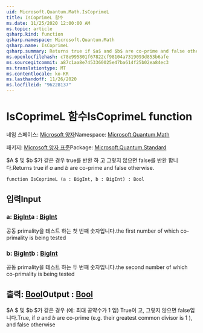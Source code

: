 ```yaml
---
uid: Microsoft.Quantum.Math.IsCoprimeL
title: IsCoprimeL 함수
ms.date: 11/25/2020 12:00:00 AM
ms.topic: article
qsharp.kind: function
qsharp.namespace: Microsoft.Quantum.Math
qsharp.name: IsCoprimeL
qsharp.summary: Returns true if $a$ and $b$ are co-prime and false otherwise.
ms.openlocfilehash: c78e995801f67822cf98104a7319093d853b6afe
ms.sourcegitcommit: a87c1aa8e7453360025e47ba614f25b02ea84ec3
ms.translationtype: MT
ms.contentlocale: ko-KR
ms.lasthandoff: 11/26/2020
ms.locfileid: "96228137"
---
```

# <a name="iscoprimel-function"></a><span data-ttu-id="c864b-102">IsCoprimeL 함수</span><span class="sxs-lookup"><span data-stu-id="c864b-102">IsCoprimeL function</span></span>

<span data-ttu-id="c864b-103">네임 스페이스: [Microsoft 양자](xref:Microsoft.Quantum.Math)</span><span class="sxs-lookup"><span data-stu-id="c864b-103">Namespace: [Microsoft.Quantum.Math](xref:Microsoft.Quantum.Math)</span></span>

<span data-ttu-id="c864b-104">패키지: [Microsoft 양자 표준](https://nuget.org/packages/Microsoft.Quantum.Standard)</span><span class="sxs-lookup"><span data-stu-id="c864b-104">Package: [Microsoft.Quantum.Standard](https://nuget.org/packages/Microsoft.Quantum.Standard)</span></span>


<span data-ttu-id="c864b-105">$A $ 및 $b $가 같은 경우 true를 반환 하 고 그렇지 않으면 false를 반환 합니다.</span><span class="sxs-lookup"><span data-stu-id="c864b-105">Returns true if $a$ and $b$ are co-prime and false otherwise.</span></span>

```qsharp
function IsCoprimeL (a : BigInt, b : BigInt) : Bool
```


## <a name="input"></a><span data-ttu-id="c864b-106">입력</span><span class="sxs-lookup"><span data-stu-id="c864b-106">Input</span></span>

### <a name="a--bigint"></a><span data-ttu-id="c864b-107">a: [BigInt](xref:microsoft.quantum.lang-ref.bigint)</span><span class="sxs-lookup"><span data-stu-id="c864b-107">a : [BigInt](xref:microsoft.quantum.lang-ref.bigint)</span></span>

<span data-ttu-id="c864b-108">공동 primality을 테스트 하는 첫 번째 숫자입니다.</span><span class="sxs-lookup"><span data-stu-id="c864b-108">the first number of which co-primality is being tested</span></span>


### <a name="b--bigint"></a><span data-ttu-id="c864b-109">b: [BigInt](xref:microsoft.quantum.lang-ref.bigint)</span><span class="sxs-lookup"><span data-stu-id="c864b-109">b : [BigInt](xref:microsoft.quantum.lang-ref.bigint)</span></span>

<span data-ttu-id="c864b-110">공동 primality을 테스트 하는 두 번째 숫자입니다.</span><span class="sxs-lookup"><span data-stu-id="c864b-110">the second number of which co-primality is being tested</span></span>



## <a name="output--bool"></a><span data-ttu-id="c864b-111">출력: [Bool](xref:microsoft.quantum.lang-ref.bool)</span><span class="sxs-lookup"><span data-stu-id="c864b-111">Output : [Bool](xref:microsoft.quantum.lang-ref.bool)</span></span>

<span data-ttu-id="c864b-112">$A $ 및 $b $가 같은 경우 (예: 최대 공약수가 1 임) True이 고, 그렇지 않으면 false입니다.</span><span class="sxs-lookup"><span data-stu-id="c864b-112">True, if $a$ and $b$ are co-prime (e.g. their greatest common divisor is 1 ), and false otherwise</span></span>